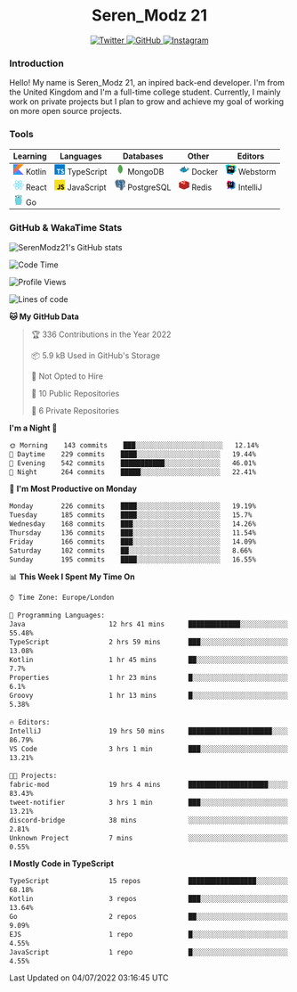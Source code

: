 <div align="center">
  <h1>Seren_Modz 21</h1>
  <a href="https://twitter.com/SerenModz21">
    <img alt="Twitter" src="https://img.shields.io/badge/twitter%20-%231DA1F2.svg?&style=for-the-badge&logo=Twitter&logoColor=white">
  </a>
  <a href="https://github.com/SerenModz21">
    <img alt="GitHub" src="https://img.shields.io/badge/github%20-%23121011.svg?&style=for-the-badge&logo=github&logoColor=white">
  </a>
  <a href="https://www.instagram.com/serenmodz21">
    <img alt="Instagram" src="https://img.shields.io/badge/instagram%20-%23E4405F.svg?&style=for-the-badge&logo=Instagram&logoColor=white">
  </a>
</div>

### Introduction

Hello! My name is Seren_Modz 21, an inpired back-end developer. I'm from the United Kingdom and I'm a full-time college student. Currently, I mainly work on private projects but I plan to grow and achieve my goal of working on more open source projects. 

### Tools

 **Learning**                                        | **Languages**                                               | **Databases**                                               | **Other**                                           | **Editors**                                                  
-----------------------------------------------------|-------------------------------------------------------------|-------------------------------------------------------------|-----------------------------------------------------|--------------------------------------------------------------
 <img width="19px" src="./assets/kotlin.svg"> Kotlin | <img width="19px" src="./assets/typescript.svg"> TypeScript | <img width="19px" src="./assets/mongodb.svg"> MongoDB       | <img width="19px" src="./assets/docker.svg"> Docker | <img width="19px" src="./assets/webstorm.svg"> Webstorm      
 <img width="19px" src="./assets/react.svg"> React   | <img width="19px" src="./assets/javascript.svg"> JavaScript | <img width="19px" src="./assets/postgresql.svg"> PostgreSQL | <img width="19px" src="./assets/redis.svg"> Redis   | <img width="19px" src="./assets/intellij-idea.svg"> IntelliJ
 <img width="19px" src="./assets/go.svg"> Go         |                                                             |                                                             |                                                     |                                                                                                               

### GitHub & WakaTime Stats

![SerenModz21's GitHub stats](https://github-readme-stats.vercel.app/api?username=SerenModz21&show_icons=true&theme=dark)

<!--START_SECTION:waka-->
![Code Time](http://img.shields.io/badge/Code%20Time-1%2C423%20hrs%2058%20mins-blue)

![Profile Views](http://img.shields.io/badge/Profile%20Views-0-blue)

![Lines of code](https://img.shields.io/badge/From%20Hello%20World%20I%27ve%20Written-15%20Thousand%20lines%20of%20code-blue)

**🐱 My GitHub Data** 

> 🏆 336 Contributions in the Year 2022
 > 
> 📦 5.9 kB Used in GitHub's Storage 
 > 
> 🚫 Not Opted to Hire
 > 
> 📜 10 Public Repositories 
 > 
> 🔑 6 Private Repositories  
 > 
**I'm a Night 🦉** 

```text
🌞 Morning    143 commits    ███░░░░░░░░░░░░░░░░░░░░░░   12.14% 
🌆 Daytime    229 commits    ████░░░░░░░░░░░░░░░░░░░░░   19.44% 
🌃 Evening    542 commits    ███████████░░░░░░░░░░░░░░   46.01% 
🌙 Night      264 commits    █████░░░░░░░░░░░░░░░░░░░░   22.41%

```
📅 **I'm Most Productive on Monday** 

```text
Monday       226 commits    ████░░░░░░░░░░░░░░░░░░░░░   19.19% 
Tuesday      185 commits    ████░░░░░░░░░░░░░░░░░░░░░   15.7% 
Wednesday    168 commits    ███░░░░░░░░░░░░░░░░░░░░░░   14.26% 
Thursday     136 commits    ███░░░░░░░░░░░░░░░░░░░░░░   11.54% 
Friday       166 commits    ███░░░░░░░░░░░░░░░░░░░░░░   14.09% 
Saturday     102 commits    ██░░░░░░░░░░░░░░░░░░░░░░░   8.66% 
Sunday       195 commits    ████░░░░░░░░░░░░░░░░░░░░░   16.55%

```


📊 **This Week I Spent My Time On** 

```text
⌚︎ Time Zone: Europe/London

💬 Programming Languages: 
Java                     12 hrs 41 mins      █████████████░░░░░░░░░░░░   55.48% 
TypeScript               2 hrs 59 mins       ███░░░░░░░░░░░░░░░░░░░░░░   13.08% 
Kotlin                   1 hr 45 mins        ██░░░░░░░░░░░░░░░░░░░░░░░   7.7% 
Properties               1 hr 23 mins        █░░░░░░░░░░░░░░░░░░░░░░░░   6.1% 
Groovy                   1 hr 13 mins        █░░░░░░░░░░░░░░░░░░░░░░░░   5.38%

🔥 Editors: 
IntelliJ                 19 hrs 50 mins      █████████████████████░░░░   86.79% 
VS Code                  3 hrs 1 min         ███░░░░░░░░░░░░░░░░░░░░░░   13.21%

🐱‍💻 Projects: 
fabric-mod               19 hrs 4 mins       ████████████████████░░░░░   83.43% 
tweet-notifier           3 hrs 1 min         ███░░░░░░░░░░░░░░░░░░░░░░   13.21% 
discord-bridge           38 mins             ░░░░░░░░░░░░░░░░░░░░░░░░░   2.81% 
Unknown Project          7 mins              ░░░░░░░░░░░░░░░░░░░░░░░░░   0.55%

```

**I Mostly Code in TypeScript** 

```text
TypeScript               15 repos            █████████████████░░░░░░░░   68.18% 
Kotlin                   3 repos             ███░░░░░░░░░░░░░░░░░░░░░░   13.64% 
Go                       2 repos             ██░░░░░░░░░░░░░░░░░░░░░░░   9.09% 
EJS                      1 repo              █░░░░░░░░░░░░░░░░░░░░░░░░   4.55% 
JavaScript               1 repo              █░░░░░░░░░░░░░░░░░░░░░░░░   4.55%

```



 Last Updated on 04/07/2022 03:16:45 UTC
<!--END_SECTION:waka-->
